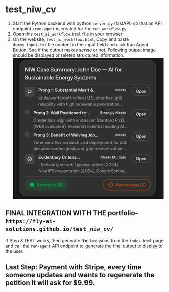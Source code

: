 # test_niw_cv

1. Start the Python backend with python ``server.py`` (fastAPI) so that an API endpoint ``/run-agent`` is created for the ``run_workflow.py``
2. Open this ``test_ai_workflow.html`` file in your browser
3. On the website, ``test_ai_workflow.html``, Copy and paste ``dummy_input.txt`` file content in the input field and click Run Agent Button. See if the output makes sense or not. Following output image should be displayed or releted structured information.
![Output Example](IMG_0789.jpeg)
## FINAL INTEGRATION WITH THE portfolio- ``https://fly-ai-solutions.github.io/test_niw_cv/``

If Step 3 TEST works, then generate the two jsons from the ``index.html`` page and call the ``run-agent`` API endpoint to generate the final output to display to the user.


## Last Step: Payment with Stripe, every time someone updates and wants to regenerate the petition it will ask for $9.99.





